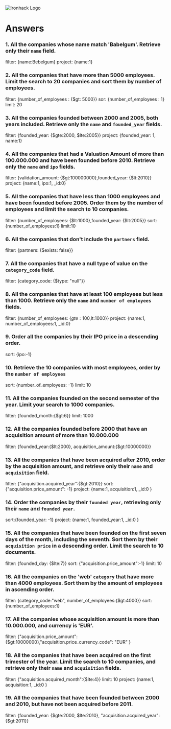 ![Ironhack Logo](https://i.imgur.com/1QgrNNw.png)

# Answers

### 1. All the companies whose name match 'Babelgum'. Retrieve only their `name` field.

filter: {name:Bebelgum}
project: {name:1}

### 2. All the companies that have more than 5000 employees. Limit the search to 20 companies and sort them by **number of employees**.

filter: {number_of_employees : {$gt: 5000}}
sor: {number_of_employees : 1}
limit: 20

### 3. All the companies founded between 2000 and 2005, both years included. Retrieve only the `name` and `founded_year` fields.

filter: {founded_year: {$gte:2000, $lte:2005}}
project: {founded_year: 1, name:1}

### 4. All the companies that had a Valuation Amount of more than 100.000.000 and have been founded before 2010. Retrieve only the `name` and `ipo` fields.

filter: {validation_amount: {$gt:100000000},founded_year: {$lt:2010}}
project: {name:1, ipo:1, \_id:0}

### 5. All the companies that have less than 1000 employees and have been founded before 2005. Order them by the number of employees and limit the search to 10 companies.

filter: {number_of_employees: {$lt:1000},founded_year: {$lt:2005}}
sort:{number_of_employees:1}
limit:10

### 6. All the companies that don't include the `partners` field.

filter: {partners: {$exists: false}}

### 7. All the companies that have a null type of value on the `category_code` field.

filter: {category_code: {$type: "null"}}

### 8. All the companies that have at least 100 employees but less than 1000. Retrieve only the `name` and `number of employees` fields.

filter: {number_of_employees: {$gte:100,$lt:1000}}
project: {name:1, number_of_employees:1, \_id:0}

### 9. Order all the companies by their IPO price in a descending order.

sort: {ipo:-1}

### 10. Retrieve the 10 companies with most employees, order by the `number of employees`

sort: {number_of_employees: -1}
limit: 10

### 11. All the companies founded on the second semester of the year. Limit your search to 1000 companies.

filter: {founded_month:{$gt:6}}
limit: 1000

### 12. All the companies founded before 2000 that have an acquisition amount of more than 10.000.000

filter: {founded_year:{$lt:2000}, acquisition_amount:{$gt:10000000}}

### 13. All the companies that have been acquired after 2010, order by the acquisition amount, and retrieve only their `name` and `acquisition` field.

filter: {"acquisition.acquired_year":{$gt:2010}}
sort: {"acquisition.price_amount": -1}
project: {name:1, acquisition:1, \_id:0 }

### 14. Order the companies by their `founded year`, retrieving only their `name` and `founded year`.

sort:{founded_year: -1}
project: {name:1, founded_year:1, \_id:0 }

### 15. All the companies that have been founded on the first seven days of the month, including the seventh. Sort them by their `acquisition price` in a descending order. Limit the search to 10 documents.

filter: {founded_day: {$lte:7}}
sort: {"acquisition.price_amount":-1}
limit: 10

### 16. All the companies on the 'web' `category` that have more than 4000 employees. Sort them by the amount of employees in ascending order.

filter: {category_code:"web", number_of_employees:{$gt:4000}}
sort: {number_of_employees:1}

### 17. All the companies whose acquisition amount is more than 10.000.000, and currency is 'EUR'.

filter: {"acquisition.price_amount":{$gt:10000000},"acquisition.price_currency_code": "EUR" }

### 18. All the companies that have been acquired on the first trimester of the year. Limit the search to 10 companies, and retrieve only their `name` and `acquisition` fields.

filter: {"acquisition.acquired_month":{$lte:4}}
limit: 10
project: {name:1, acquisition:1, \_id:0 }

### 19. All the companies that have been founded between 2000 and 2010, but have not been acquired before 2011.

filter: {founded_year: {$gte:2000, $lte:2010}, "acquisition.acquired_year":{$gt:2011}}
